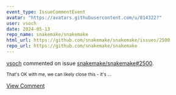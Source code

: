 ```yaml
---
event_type: IssueCommentEvent
avatar: "https://avatars.githubusercontent.com/u/814322?"
user: vsoch
date: 2024-05-13
repo_name: snakemake/snakemake
html_url: https://github.com/snakemake/snakemake/issues/2500
repo_url: https://github.com/snakemake/snakemake
---
```


<a href='https://github.com/vsoch' target='_blank'>vsoch</a> commented on issue <a href='https://github.com/snakemake/snakemake/issues/2500' target='_blank'>snakemake/snakemake#2500</a>.

<small>That's OK with me, we can likely close this - it's ...</small>

<a href='https://github.com/snakemake/snakemake/issues/2500' target='_blank'>View Comment</a>